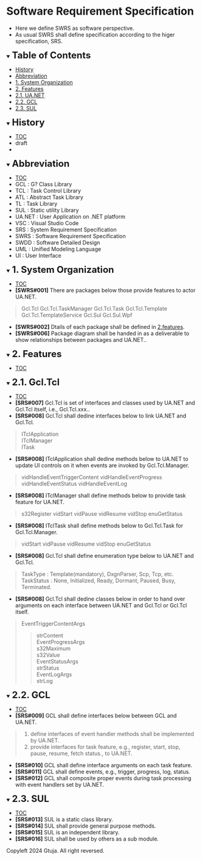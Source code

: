 # Software Requirement Specification
- Here we define SWRS as software perspective.
- As usual SWRS shall define specification according to the higer specification, SRS.

<div id="toc"></div>
<details open>
<summary><font size="5"><b>Table of Contents</b></font></summary>

- [History](#history)
- [Abbreviation](#abbreviation)
- [1. System Organization](#1_system_organization)
- [2. Features](#2_features)
- [2.1. UA.NET](#2_1_ua_net)
- [2.2. GCL](#2_2_gcl)
- [2.3. SUL](#2_3_sul)

</details>

<div id="history"></div>
<details open>
<summary><font size="5"><b>History</b></font></summary> 

- [TOC](#toc)
- draft
- 
</details>

<div id="abbreviation"></div>
<details open>
<summary><font size="5"><b>Abbreviation</b></font></summary>

- [TOC](#toc)
- GCL : G? Class Library
- TCL : Task Control Library
- ATL : Abstract Task Library
- TL : Task Library
- SUL : Static utility Library
- UA.NET : User Application on .NET platform
- VSC : Visual Studio Code
- SRS : System Requirement Specification
- SWRS : Software Requirement Specification
- SWDD : Software Detailed Design
- UML : Unified Modeling Language
- UI : User Interface
</details>


<div id="1_system_organization"></div>
<details open>
<summary><font size="5"><b>1. System Organization</b></font></summary>

- [TOC](#toc)
- **[SWRS#001]** There are packages below those provide features to actor UA.NET.
> Gcl.Tcl
> Gcl.Tcl.TaskManager
> Gcl.Tcl.Task
> Gcl.Tcl.Template
> Gcl.Tcl.TemplateService
> Gcl.Sul
> Gcl.Sul.Wpf
- **[SWRS#002]** Dtails of each package shall be defined in [2.features](#2_features).
- **[SWRS#006]** Package diagram shall be handed in as a deliverable to show relationships between packages and UA.NET..
</details>

<div id="2_features"></div>
<details open>
<summary><font size="5"><b>2. Features</b></font></summary>

- [TOC](#toc)
<div id="2_1_gcl_tcl"></div>
<details open>
<summary><font size="5"><b>2.1. Gcl.Tcl</b></font></summary>

- [TOC](#toc)
- **[SRS#007]** Gcl.Tcl is set of interfaces and classes used by UA.NET and Gcl.Tcl itself, i.e., Gcl.Tcl.xxx..
- **[SRS#008]** Gcl.Tcl shall dedine interfaces below to link UA.NET and Gcl.Tcl.

> ITclApplication<br>
> ITclManager<br>
> ITask<br>

- **[SRS#008]** ITclApplication shall dedine methods below to UA.NET to update UI controls on it when events are invoked by Gcl.Tcl.Manager.
> vidHandleEventTriggerContent
> vidHandleEventProgress
> vidHandleEventStatus
> vidHandleEventLog
- **[SRS#008]** ITclManager shall define methods below to provide task feature for UA.NET.
> s32Register
> vidStart
> vidPause
> vidResume
> vidStop
> enuGetStatus
- **[SRS#008]** ITclTask shall define methods below to Gcl.Tcl.Task for Gcl.Tcl.Manager.
> vidStart
> vidPause
> vidResume
> vidStop
> enuGetStatus
- **[SRS#008]** Gcl.Tcl shall define enumeration type below to UA.NET and Gcl.Tcl.
> TaskType : Template(mandatory), DxgnParser, Scp, Tcp, etc.
> TaskStatus : None, Initialized, Ready, Dormant, Paused, Busy, Terminated.
- **[SRS#008]** Gcl.Tcl shall dedine classes below in order to hand over arguments on each interface between UA.NET and Gcl.Tcl or Gcl.Tcl itself.
> EventTriggerContentArgs<br>
>> strContent<br>
> EventProgressArgs<br>
>> s32Maximum<br>
>> s32Value<br>
> EventStatusArgs<br>
>> strStatus<br>
> EventLogArgs<br>
>> strLog<br>

</details>

<div id="2_2_gcl"></div>
<details open>
<summary><font size="5"><b>2.2. GCL</b></font></summary>

- [TOC](#toc)
- **[SRS#009]** GCL shall define interfaces below between GCL and UA.NET.
> 1. define interfaces of event handler methods shall be implemented by UA.NET.
> 2. provide interfaces for task feature, e.g., register, start, stop, pause, resume, fetch status., to UA.NET.
- **[SRS#010]** GCL shall define interface arguments on each task feature.
- **[SRS#011]** GCL shall define events, e.g., trigger, progress, log, status.
- **[SRS#012]** GCL shall composite proper events during task processing with event handlers set by UA.NET.  
</details>

<div id="2_3_sul"></div>
<details open>
<summary><font size="5"><b>2.3. SUL</b></font></summary>

- [TOC](#toc)
- **[SRS#013]** SUL is a static class library.
- **[SRS#014]** SUL shall provide general purpose methods.
- **[SRS#015]** SUL is an independent library.
- **[SRS#016]** SUL shall be used by others as a sub module.
</details>
</details>


Copyleft 2024 Gtuja. All right reversed.